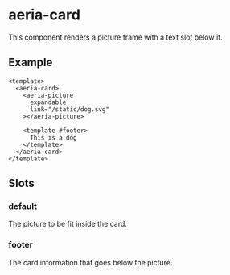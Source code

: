 # aeria-card

This component renders a picture frame with a text slot below it.

## Example

```vue
<template>
  <aeria-card>
    <aeria-picture
      expandable
      link="/static/dog.svg"
    ></aeria-picture>

    <template #footer>
      This is a dog
    </template>
  </aeria-card>
</template>
```

## Slots

### default

The picture to be fit inside the card.

### footer

The card information that goes below the picture.
